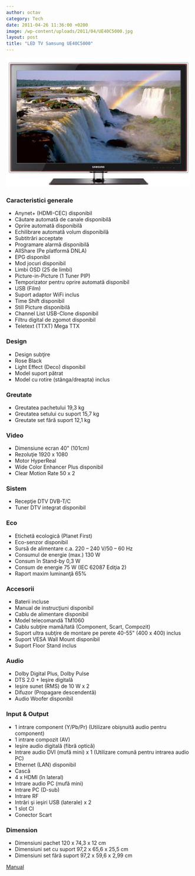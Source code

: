 ```yaml
---
author: octav
category: Tech
date: 2011-04-26 11:36:00 +0200
image: /wp-content/uploads/2011/04/UE40C5000.jpg
layout: post
title: "LED TV Samsung UE40C5000"
---
```


<img src="/wp-content/uploads/2011/04/UE40C5000.jpg" alt="" title="UE40C5000" width="500" height="350" class="align-right" />
<!--more-->

### Caracteristici generale

- Anynet+ (HDMI-CEC) disponibil
- Căutare automată de canale disponibilă
- Oprire automată disponibilă
- Echilibrare automată volum disponibilă
- Subtitrări acceptate
- Programare alarmă disponibilă
- AllShare (Pe platformă DNLA)
- EPG disponibil
- Mod jocuri disponibil
- Limbi OSD (25 de limbi)
- Picture-in-Picture (1 Tuner PIP)
- Temporizator pentru oprire automată disponibil
- USB (Film)
- Suport adaptor WiFi inclus
- Time Shift disponibil
- Still Picture disponibilă
- Channel List USB-Clone disponibil
- Filtru digital de zgomot disponibil
- Teletext (TTXT) Mega TTX

### Design

- Design subţire
- Rose Black
- Light Effect (Deco) disponibil
- Model suport pătrat
- Model cu rotire (stânga/dreapta) inclus

### Greutate

- Greutatea pachetului 19,3 kg
- Greutatea setului cu suport 15,7 kg
- Greutate set fără suport 12,1 kg

### Video

- Dimensiune ecran 40" (101cm)
- Rezoluţie 1920 x 1080
- Motor HyperReal
- Wide Color Enhancer Plus disponibil
- Clear Motion Rate 50 x 2

### Sistem

- Recepţie DTV DVB-T/C
- Tuner DTV integrat disponibil

### Eco

- Etichetă ecologică (Planet First)
- Eco-senzor disponibil
- Sursă de alimentare c.a. 220 – 240 V/50 – 60 Hz
- Consumul de energie (max.) 130 W
- Consum în Stand-by 0,3 W
- Consum de energie 75 W (IEC 62087 Ediţia 2)
- Raport maxim luminanţă 65%

### Accesorii

- Baterii incluse
- Manual de instrucţiuni disponibil
- Cablu de alimentare disponibil
- Model telecomandă TM1060
- Cablu subţire mamă/tată (Component, Scart, Compozit)
- Suport ultra subţire de montare pe perete 40-55" (400 x 400) inclus
- Suport VESA Wall Mount disponibil
- Suport Floor Stand inclus

### Audio

- Dolby Digital Plus, Dolby Pulse
- DTS 2.0 + Ieşire digitală
- Ieşire sunet (RMS) de 10 W x 2
- Difuzor (Propagare descendentă)
- Audio Woofer disponibil

### Input &amp; Output

- 1 intrare component (Y/Pb/Pr) (Utilizare obişnuită audio pentru component)
- 1 intrare compozit (AV)
- Ieşire audio digitală (fibră optică)
- Intrare audio DVI (mufă mini) x 1 (Utilizare comună pentru intrarea audio PC)
- Ethernet (LAN) disponibil
- Cască
- 4 x HDMI (în lateral)
- Intrare audio PC (mufă mini)
- Intrare PC (D-sub)
- Intrare RF
- Intrări şi ieşiri USB (laterale) x 2
- 1 slot CI
- Conector Scart

### Dimension

- Dimensiuni pachet 120 x 74,3 x 12 cm
- Dimensiuni set cu suport 97,2 x 65,6 x 25,5 cm
- Dimensiuni set fără suport 97,2 x 59,6 x 2,99 cm

<p><a href="/wp-content/uploads/2011/04/BN68-02656C-00L10-0302.rar">Manual</a></p>
